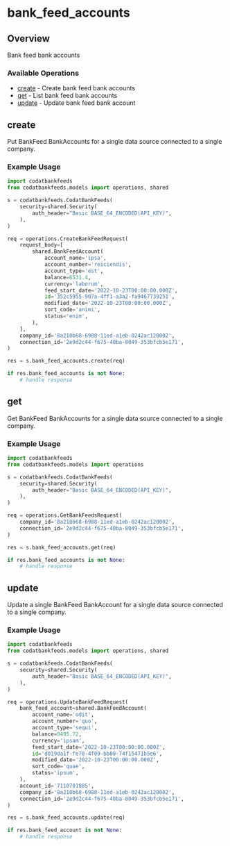 # bank_feed_accounts

## Overview

Bank feed bank accounts

### Available Operations

* [create](#create) - Create bank feed bank accounts
* [get](#get) - List bank feed bank accounts
* [update](#update) - Update bank feed bank account

## create

Put BankFeed BankAccounts for a single data source connected to a single company.

### Example Usage

```python
import codatbankfeeds
from codatbankfeeds.models import operations, shared

s = codatbankfeeds.CodatBankFeeds(
    security=shared.Security(
        auth_header="Basic BASE_64_ENCODED(API_KEY)",
    ),
)

req = operations.CreateBankFeedRequest(
    request_body=[
        shared.BankFeedAccount(
            account_name='ipsa',
            account_number='reiciendis',
            account_type='est',
            balance=6531.4,
            currency='laborum',
            feed_start_date='2022-10-23T00:00:00.000Z',
            id='352c5955-907a-4ff1-a3a2-fa9467739251',
            modified_date='2022-10-23T00:00:00.000Z',
            sort_code='animi',
            status='enim',
        ),
    ],
    company_id='8a210b68-6988-11ed-a1eb-0242ac120002',
    connection_id='2e9d2c44-f675-40ba-8049-353bfcb5e171',
)

res = s.bank_feed_accounts.create(req)

if res.bank_feed_accounts is not None:
    # handle response
```

## get

Get BankFeed BankAccounts for a single data source connected to a single company.

### Example Usage

```python
import codatbankfeeds
from codatbankfeeds.models import operations

s = codatbankfeeds.CodatBankFeeds(
    security=shared.Security(
        auth_header="Basic BASE_64_ENCODED(API_KEY)",
    ),
)

req = operations.GetBankFeedsRequest(
    company_id='8a210b68-6988-11ed-a1eb-0242ac120002',
    connection_id='2e9d2c44-f675-40ba-8049-353bfcb5e171',
)

res = s.bank_feed_accounts.get(req)

if res.bank_feed_accounts is not None:
    # handle response
```

## update

Update a single BankFeed BankAccount for a single data source connected to a single company.

### Example Usage

```python
import codatbankfeeds
from codatbankfeeds.models import operations, shared

s = codatbankfeeds.CodatBankFeeds(
    security=shared.Security(
        auth_header="Basic BASE_64_ENCODED(API_KEY)",
    ),
)

req = operations.UpdateBankFeedRequest(
    bank_feed_account=shared.BankFeedAccount(
        account_name='odit',
        account_number='quo',
        account_type='sequi',
        balance=9495.72,
        currency='ipsam',
        feed_start_date='2022-10-23T00:00:00.000Z',
        id='d019da1f-fe78-4f09-bb00-74f15471b5e6',
        modified_date='2022-10-23T00:00:00.000Z',
        sort_code='quae',
        status='ipsum',
    ),
    account_id='7110701885',
    company_id='8a210b68-6988-11ed-a1eb-0242ac120002',
    connection_id='2e9d2c44-f675-40ba-8049-353bfcb5e171',
)

res = s.bank_feed_accounts.update(req)

if res.bank_feed_account is not None:
    # handle response
```
